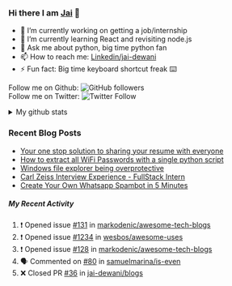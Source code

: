 
### Hi there I am [Jai](https://jaid.tech) 👋

- 🔭 I’m currently working on getting a job/internship
- 🌱 I’m currently learning React and revisiting node.js
- 💬 Ask me about python, big time python fan 
- 📫 How to reach me: [Linkedin/jai-dewani](https://www.linkedin.com/in/jai-dewani)
- ⚡ Fun fact: Big time keyboard shortcut freak :keyboard:

Follow me on Github: ![GitHub followers](https://img.shields.io/github/followers/jai-dewani?label=Follow&style=social)  
Follow me on Twitter: ![Twitter Follow](https://img.shields.io/twitter/follow/jai_dewani?label=Follow&style=social)  

<details>
  <summary>My github stats</summary>
  &nbsp;&nbsp;&nbsp;&nbsp;<img src="https://github-readme-stats.vercel.app/api?username=jai-dewani">
</details>  

### Recent Blog Posts
<!-- BLOG-POST-LIST:START -->
- [Your one stop solution to sharing your resume with everyone](https://jai-dewani.github.io/blogs/one-stop-solution-to-sharing-your-resume/)
- [How to extract all WiFi Passwords with a single python script](https://jai-dewani.github.io/blogs/extract-wifi-passwords/)
- [Windows file explorer being overprotective](https://jai-dewani.github.io/blogs/windows-file-structure/)
- [Carl Zeiss Interview Experience - FullStack Intern](https://jai-dewani.github.io/blogs/carl-zeiss-interview-experience/)
- [Create Your Own Whatsapp Spambot in 5 Minutes](https://jai-dewani.github.io/blogs/automate-whatsapp/)
<!-- BLOG-POST-LIST:END -->

##### My Recent Activity
<!--START_SECTION:activity-->
1. ❗️ Opened issue [#131](https://github.com/markodenic/awesome-tech-blogs/issues/131) in [markodenic/awesome-tech-blogs](https://github.com/markodenic/awesome-tech-blogs)
2. ❗️ Opened issue [#1234](https://github.com/wesbos/awesome-uses/issues/1234) in [wesbos/awesome-uses](https://github.com/wesbos/awesome-uses)
3. ❗️ Opened issue [#128](https://github.com/markodenic/awesome-tech-blogs/issues/128) in [markodenic/awesome-tech-blogs](https://github.com/markodenic/awesome-tech-blogs)
4. 🗣 Commented on [#80](https://github.com/samuelmarina/is-even/issues/80) in [samuelmarina/is-even](https://github.com/samuelmarina/is-even)
5. ❌ Closed PR [#36](https://github.com/jai-dewani/blogs/pull/36) in [jai-dewani/blogs](https://github.com/jai-dewani/blogs)
<!--END_SECTION:activity-->

